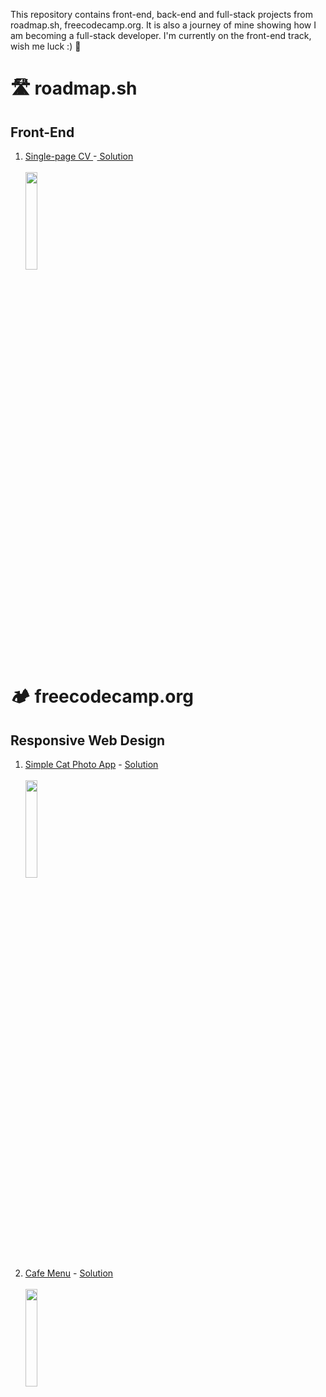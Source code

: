 This repository contains front-end, back-end and full-stack projects from roadmap.sh, freecodecamp.org. It is also a journey of mine showing how I am becoming a full-stack developer. I'm currently on the front-end track, wish me luck :)
🌸
<h1>🛣️ roadmap.sh</h1>
<h2>Front-End</h2>
<ol>
  <li><a href="https://roadmap.sh/projects/single-page-cv">Single-page CV </a>-<a href="https://github.com/mika0798/Road_to_Fullstack/tree/main/roadmap.sh/Front-End/01.Single-page%20CV"> Solution<a></li>
    <br>
    <img src="https://raw.githubusercontent.com/mika0798/Road_to_Fullstack/refs/heads/main/roadmap.sh/Front-End/01.Single-page%20CV/Screenshot%20single-page%20cv.png" width=20%>
</ol>
<h1>🏕️ freecodecamp.org</h1>
<h2>Responsive Web Design</h2>
<ol>
  <li><a href="https://www.freecodecamp.org/learn/2022/responsive-web-design/#learn-html-by-building-a-cat-photo-app" >Simple Cat Photo App</a> - <a href="https://github.com/mika0798/Road_to_Fullstack/tree/main/freecodecamp.org/Responsive%20Web%20Design/Cat%20Photo%20App">Solution<a></li>
    <br>
    <img src="https://raw.githubusercontent.com/mika0798/Road_to_Fullstack/refs/heads/main/freecodecamp.org/Responsive%20Web%20Design/Cat%20Photo%20App/Screenshot%20cat-photo-app.png" width=20%>
  <li><a href="https://www.freecodecamp.org/learn/2022/responsive-web-design/#learn-basic-css-by-building-a-cafe-menu" >Cafe Menu</a> - <a href="https://github.com/mika0798/Road_to_Fullstack/tree/main/freecodecamp.org/Responsive%20Web%20Design/Cat%20Photo%20App">Solution<a></li>
    <br>
    <img src="https://raw.githubusercontent.com/mika0798/Road_to_Fullstack/refs/heads/main/freecodecamp.org/Responsive%20Web%20Design/Cat%20Photo%20App/Screenshot%20cat-photo-app.png" width=20%>
</ol>

